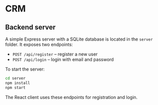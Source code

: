 # CRM

## Backend server

A simple Express server with a SQLite database is located in the `server` folder.
It exposes two endpoints:

* `POST /api/register` – register a new user
* `POST /api/login` – login with email and password

To start the server:

```bash
cd server
npm install
npm start
```

The React client uses these endpoints for registration and login.
